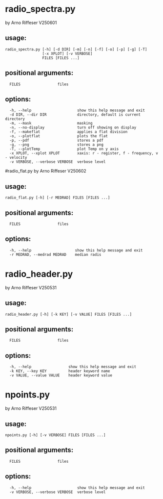 # radio_spectra.py
by Arno Riffeser V250601

## usage:
```
radio_spectra.py [-h] [-d DIR] [-m] [-n] [-f] [-o] [-p] [-g] [-T]
                 [-x XPLOT] [-v VERBOSE]
                 FILES [FILES ...]
```

## positional arguments:
```
  FILES                 files
```

## options:
```
  -h, --help                     show this help message and exit
  -d DIR, --dir DIR              directory, default is current directory
  -m, --mask                     masking
  -n, --no-display               turn off showing on display
  -f, --makeflat                 applies a flat division
  -o, --plotflat                 plots the flat
  -p, --pdf                      stores a pdf
  -g, --png                      stores a png
  -T, --plotTemp                 plot Temp on y axis
  -x XPLOT, --xplot XPLOT        xaxis: r - register, f - frequency, v - velocity
  -v VERBOSE, --verbose VERBOSE  verbose level
```


#radio_flat.py
by Arno Riffeser V250602

## usage:
```
radio_flat.py [-h] [-r MEDRAD] FILES [FILES ...]
```

## positional arguments:
```
  FILES                 files
```

## options:
```
  -h, --help                    show this help message and exit
  -r MEDRAD, --medrad MEDRAD    median radis
```

# radio_header.py
by Arno Riffeser V250531

## usage:
```
radio_header.py [-h] [-k KEY] [-v VALUE] FILES [FILES ...]
```

## positional arguments:
```
  FILES                 files
```

## options:
```
  -h, --help                 show this help message and exit
  -k KEY, --key KEY          header keyword name
  -v VALUE, --value VALUE    header keyword value
```


# npoints.py
by Arno Riffeser V250531

## usage:
```
npoints.py [-h] [-v VERBOSE] FILES [FILES ...]
```


## positional arguments:
```
  FILES                 files
```

## options:
```
  -h, --help                     show this help message and exit
  -v VERBOSE, --verbose VERBOSE  verbose level
```
